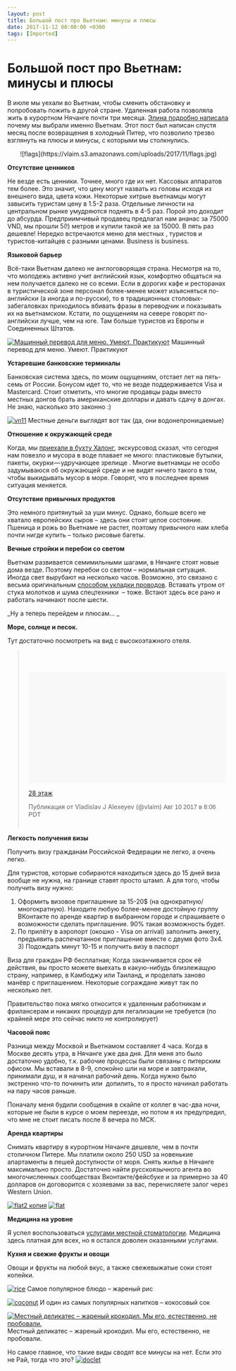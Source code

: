 ```yaml
---
layout: post
title: Большой пост про Вьетнам: минусы и плюсы
date: 2017-11-12 00:00:00 +0300
tags: [Imported]
---
```

# Большой пост про Вьетнам: минусы и плюсы

В июле мы уехали во Вьетнам, чтобы сменить обстановку и попробовать пожить в другой стране. Удаленная работа позволяла жить в курортном Нячанге почти три месяца. [Элина подробно написала](https://krentsler.com/ru/vietnam/) почему мы выбрали именно Вьетнам. Этот пост был написан спустя месяц после возвращения в холодный Питер, что позволило трезво взглянуть на плюсы и минусы, с которыми мы столкнулись.

<center>![flags](https://vlaim.s3.amazonaws.com/uploads/2017/11/flags.jpg)</center>

**Отсутствие ценников**

Не везде есть ценники. Точнее, много где их нет. Кассовых аппаратов тем более. Это значит, что цену могут назвать из головы исходя из внешнего вида, цвета кожи. Некоторые хитрые вьетнамцы могут завысить туристам цену в 1.5-2 раза. Отдельные личности на центральном рынке умудряются поднять в 4-5 раз. Порой это доходит до абсурда. Предприимчивый продавец предлагал нам ананас за 75000 VND, мы прошли 5(!) метров и купили такой же за 15000\. В пять раз дешевле! Нередко встречаются меню для местных , туристов и туристов-китайцев с разными ценами. Business is business.

**Языковой барьер**

Всё-таки Вьетнам далеко не англоговорящая страна. Несмотря на то, что молодежь активно учит английский язык, комфортно общаться на нем получается далеко не со всеми. Если в дорогих кафе и ресторанах в туристической зоне персонал более-менее может изъясняться по-английски (а иногда и по-русски), то в традиционных столовых-забегаловках приходилось вбивать фразы в переводчик и показывать их на вьетнамском. Кстати, по ощущениям на севере говорят по-английски лучше, чем на юге. Там больше туристов из Европы и Соединенных Штатов.

[![Машинный перевод для меню. Умеют. Практикуют](https://vlaim.s3.amazonaws.com/uploads/2017/11/2017-11-12-17.11.54.jpg)](https://vlaim.s3.amazonaws.com/uploads/2017/11/2017-11-12-17.11.54.jpg) Машинный перевод для меню. Умеют. Практикуют

**Устаревшие банковские терминалы**

Банковская система здесь, по моим ощущениям, отстает лет на пять-семь от России. Бонусом идет то, что не везде поддерживается Visa и Mastercard. Стоит отметить, что многие продавцы рады вместо местных донгов брать американские доллары и давать сдачу в донгах. Не знаю, насколько это законно :)

[![vn11](https://vlaim.s3.amazonaws.com/uploads/2017/10/vn11.jpg)](https://vlaim.s3.amazonaws.com/uploads/2017/10/vn11.jpg) Местные деньги выглядят вот так (да, они водонепроницаемые)

**Отношение к окружающей среде**

Когда, мы [приехали в бухту Халонг](https://blog.alexeyev.me/2017/09/haiphong/ "Хайфон, бухта Халонг"), экскурсовод сказал, что сегодня нам повезло и мусора в воде плавает не много: пластиковые бутылки, пакеты, окурки — удручающее зрелище . Многие вьетнамцы не особо задумываюся об окружающей среде и не видят ничего такого в том, чтобы выкидывать мусор в море. Говорят, что в последнее время ситуация меняется.

**Отсутствие привычных продуктов**

Это немного притянутый за уши минус. Однако, больше всего не хватало европейских сыров – здесь они стоят целое состояние. Пшеница и рожь во Вьетнаме не растет, поэтому привычного нам хлеба почти нигде купить – только рисовые багеты.

**Вечные стройки и перебои со светом**

Вьетнам развивается семимильными шагами, в Нячанге стоят новые дома везде. Поэтому перебои со светом – нормальная ситуация. Иногда свет вырубают на несколько часов. Возможно, это связано с весьма оригинальным [способом укладки проводов](https://t.me/vietnotes/57). Вставать утром от стука молотков и шума спецтехники  – тоже. Встают здесь все рано и работать начинают после шести.

_Ну а теперь перейдем и плюсам... _

**Море, солнце и песок.**

Тут достаточно посмотреть на вид с высокоэтажного отеля.

> <div style="padding: 8px;">
> 
> <div style="background: #F8F8F8; line-height: 0; margin-top: 40px; padding: 28.194444444444443% 0; text-align: center; width: 100%;"></div>
> 
> [28 этаж](https://www.instagram.com/p/BXniDpUl8V2/)
> 
> Публикация от Vladislav J Alexeyev (@vlaim) <time style="font-family: Arial,sans-serif; font-size: 14px; line-height: 17px;" datetime="2017-08-10T15:06:17+00:00">Авг 10 2017 в 8:06 PDT</time>
> 
> </div>

<script src="//platform.instagram.com/en_US/embeds.js" async="" defer="defer"></script>

**Легкость получения визы**

Получить визу гражданам Российской Федерации не легко, а очень легко.

Для туристов, которые собираются находиться здесь до 15 дней виза вообще не нужна, на границе ставят просто штамп.
А для того, чтобы получить визу нужно:
1) Оформить визовое приглашение за 15-20$ (на однократную/многократную). Находите любую более-менее достойную группу ВКонтакте по аренде квартир в выбранном городе и спрашиваете о возможности сделать приглашение. 90% такая возможность будет.
2) По прилёту в аэропорт (окошко - Visa on arrival) заполнить анкету, предъявить распечатанное приглашение вместе с двумя фото 3х4.
3) Подождать минут 10-15 и получить визу в паспорт

Виза для граждан РФ бесплатная; Когда заканчивается срок её действия, вы просто можете выехать в какую-нибудь близлежащую страну, например, в Камбоджу или Таиланд, и проделать заново манёвр с приглашением. Некоторые сограждане живут так по несколько лет.

Правительство пока мягко относится к удаленным работникам и фрилансерам и никаких процедур для легализации не требуется (по крайней мере это сейчас никто не контролирует)

**Часовой пояс**

Разница между Москвой и Вьетнамом составляет 4 часа. Когда в Москве десять утра, в Нячанге уже два дня. Для меня это было достаточно удобно, т.к. рабочие процессы были связаны с питерским офисом. Мы вставали в 8-9, спокойно шли на море и завтракали, принимали душ, и я начинал рабочий день. Когда нужно было экстренно что-то починить или  допилить, то я просто начинал работать на пару часов раньше.

Поначалу меня будили сообщения в скайпе от коллег в час-два ночи, которые не были в курсе о моем переезде, но потом я их предупредил, что мне не стоит писать после 8 вечера по МСК.

**Аренда квартиры**

Снимать квартиру в курортном Нячанге дешевле, чем в почти столичном Питере. Мы платили около 250 USD за новенькие апартаменты в пешей доступности от моря. Снять жилье в Нячанге максимально просто. Достаточно найти русскоязычного агента во многочисленных сообществах Вконтакте/фейсбуке и за примерно за 40 долларов он договорится с хозяевами за вас, перечисляете залог через Western Union.

[![flat2 копия](https://vlaim.s3.amazonaws.com/uploads/2017/11/flat2-kopiya.jpg)](https://vlaim.s3.amazonaws.com/uploads/2017/11/flat2-kopiya.jpg) [![flat](https://vlaim.s3.amazonaws.com/uploads/2017/11/flat.jpg)](https://vlaim.s3.amazonaws.com/uploads/2017/11/flat.jpg)

**Медицина на уровне**

Я успел воспользоваться [услугами местной стоматологии](https://blog.alexeyev.me/2017/08/tooth-nha-trang/). Медицина здесь платная для всех, но я остался доволен оказанными услугами.

**Кухня и свежие фрукты и овощи**

Овощи и фрукты на любой вкус, а также свежевыжатые соки стоят копейки.

[![rice](https://vlaim.s3.amazonaws.com/uploads/2017/10/rice.jpg)](https://vlaim.s3.amazonaws.com/uploads/2017/10/rice.jpg) Самое популярное блюдо – жареный рис

[![coconut](https://vlaim.s3.amazonaws.com/uploads/2017/10/coconut.jpg)](https://vlaim.s3.amazonaws.com/uploads/2017/10/coconut.jpg) И один из самых популярных напитков – кокосовый сок

[![Местный деликатес – жареный крокодил. Мы его, естественно, не пробовали. ](https://vlaim.s3.amazonaws.com/uploads/2017/11/crocodile1.jpg)](https://vlaim.s3.amazonaws.com/uploads/2017/11/crocodile1.jpg) Местный деликатес – жареный крокодил. Мы его, естественно, не пробовали.

Но самое главное, что такие виды сводят все минусы на нет. Если это не Рай, тогда что это?
[![doclet](https://vlaim.s3.amazonaws.com/uploads/2017/11/doclet.jpg)](https://vlaim.s3.amazonaws.com/uploads/2017/11/doclet.jpg)